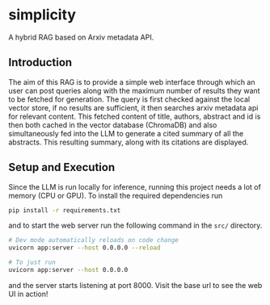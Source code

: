 # simplicity
A hybrid RAG based on Arxiv metadata API.

## Introduction
The aim of this RAG is to provide a simple web interface through which an user can post queries along with the maximum number of results they want to be fetched for generation. The query is first checked against the local vector store, if no results are sufficient, it then searches arxiv metadata api for relevant content. This fetched content of title, authors, abstract and id is then both cached in the vector database (ChromaDB) and also simultaneously fed into the LLM to generate a cited summary of all the abstracts. This resulting summary, along with its citations are displayed.

## Setup and Execution
Since the LLM is run locally for inference, running this project needs a lot of memory (CPU or GPU). To install the required dependencies run

```bash
pip install -r requirements.txt
```

and to start the web server run the following command in the `src/` directory.

```bash
# Dev mode automatically reloads on code change
uvicorn app:server --host 0.0.0.0 --reload

# To just run
uvicorn app:server --host 0.0.0.0
```

and the server starts listening at port 8000. Visit the base url to see the web UI in action!
